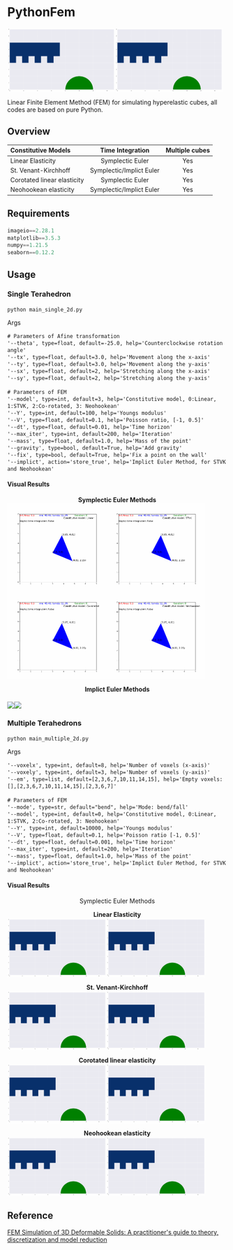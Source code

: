 # PythonFem
<img src="./gifs/Multiple_2D_Neohookean_implicit_False_bend_8.gif" div align=middle width = "49%" /><img src="./gifs/Multiple_2D_Neohookean_implicit_False_fall_8.gif" div align=middle width = "49%" />

Linear Finite Element Method (FEM) for simulating hyperelastic cubes, all codes are based on pure Python.

## Overview 

| Constitutive Models |  Time Integration | Multiple cubes  | 
| :------------- | :----------: | :----------: | 
| Linear Elasticity           |    Symplectic Euler   |  Yes  |
| St. Venant-Kirchhoff        |    Symplectic/Implict Euler   | Yes  |
| Corotated linear elasticity |    Symplectic Euler   |  Yes  |
| Neohookean elasticity       |    Symplectic/Implict Euler   |  Yes |

## Requirements  
```python
imageio==2.28.1
matplotlib==3.5.3
numpy==1.21.5
seaborn==0.12.2
```
## Usage 
### Single Terahedron
```shell
python main_single_2d.py
```
Args
```shell
# Parameters of Afine transformation
'--theta', type=float, default=-25.0, help='Counterclockwise rotation angle'
'--tx', type=float, default=3.0, help='Movement along the x-axis'
'--ty', type=float, default=3.0, help='Movement along the y-axis'
'--sx', type=float, default=2, help='Stretching along the x-axis'
'--sy', type=float, default=2, help='Stretching along the y-axis'
    
# Parameters of FEM
'--model', type=int, default=3, help='Constitutive model, 0:Linear, 1:STVK, 2:Co-rotated, 3: Neohookean'
'--Y', type=int, default=100, help='Youngs modulus'
'--V', type=float, default=0.1, help='Poisson ratio, [-1, 0.5]'
'--dt', type=float, default=0.01, help='Time horizon'
'--max_iter', type=int, default=200, help='Iteration'
'--mass', type=float, default=1.0, help='Mass of the point'
'--gravity', type=bool, default=True, help='Add gravity'
'--fix', type=bool, default=True, help='Fix a point on the wall' 
'--implict', action='store_true', help='Implict Euler Method, for STVK and Neohookean'
```
#### Visual Results
**<center>Symplectic Euler Methods</center>**
<img src="./gifs/single_2D_Linear_implicit_False.gif" div align=middle width = "45%" /><img src="./gifs/single_2D_STVK_implicit_False.gif" div align=middle width = "45%" />
<img src="./gifs/single_2D_Co-rotated_implicit_False.gif" div align=middle width = "45%" /><img src="./gifs/single_2D_Neohookean_implicit_False.gif" div align=middle width = "45%" />

**<center>Implict Euler Methods</center>**

<img src="./gifs/single_2D_STVK_implicit_True.gif" div align=middle width = "45%" /><img src="./gifs/single_2D_Neohookean_implicit_True.gif" div align=middle width = "45%" />

### Multiple Terahedrons
```shell
python main_multiple_2d.py
```
Args
```shell
'--voxelx', type=int, default=8, help='Number of voxels (x-axis)'
'--voxely', type=int, default=3, help='Number of voxels (y-axis)'
'--em', type=list, default=[2,3,6,7,10,11,14,15], help='Empty voxels:[],[2,3,6,7,10,11,14,15],[2,3,6,7]'
    
# Parameters of FEM
'--mode', type=str, default="bend", help='Mode: bend/fall'
'--model', type=int, default=0, help='Constitutive model, 0:Linear, 1:STVK, 2:Co-rotated, 3: Neohookean'
'--Y', type=int, default=10000, help='Youngs modulus'
'--V', type=float, default=0.1, help='Poisson ratio [-1, 0.5]'
'--dt', type=float, default=0.001, help='Time horizon'
'--max_iter', type=int, default=200, help='Iteration'
'--mass', type=float, default=1.0, help='Mass of the point'
'--implict', action='store_true', help='Implict Euler Method, for STVK and Neohookean'
```
#### Visual Results
<center>Symplectic Euler Methods</center>

**<center>Linear Elasticity</center>**
<img src="./gifs/Multiple_2D_Linear_implicit_False_bend_8.gif" div align=middle width = "45%" /><img src="./gifs/Multiple_2D_Linear_implicit_False_fall_8.gif" div align=middle width = "45%" />

**<center>St. Venant-Kirchhoff </center>**
<img src="./gifs/Multiple_2D_STVK_implicit_False_bend_8.gif" div align=middle width = "45%" /><img src="./gifs/Multiple_2D_STVK_implicit_False_fall_8.gif" div align=middle width = "45%" />

**<center>Corotated linear elasticity</center>**
<img src="./gifs/Multiple_2D_Co-rotated_implicit_False_bend_8.gif" div align=middle width = "45%" /><img src="./gifs/Multiple_2D_Co-rotated_implicit_False_fall_8.gif" div align=middle width = "45%" />

**<center>Neohookean elasticity</center>**
<img src="./gifs/Multiple_2D_Neohookean_implicit_False_bend_8.gif" width = "45%" /><img src="./gifs/Multiple_2D_Neohookean_implicit_False_fall_8.gif"  width = "45%" />

## Reference
[FEM Simulation of 3D Deformable Solids: A practitioner's guide to theory, discretization and model reduction](http://viterbi-web.usc.edu/~jbarbic/femdefo/)

